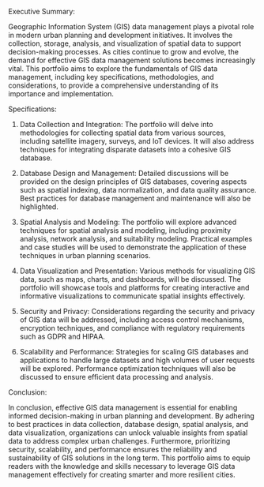 Executive Summary:

Geographic Information System (GIS) data management plays a pivotal role in modern urban planning and development initiatives. It involves the collection, storage, analysis, and visualization of spatial data to support decision-making processes. As cities continue to grow and evolve, the demand for effective GIS data management solutions becomes increasingly vital. This portfolio aims to explore the fundamentals of GIS data management, including key specifications, methodologies, and considerations, to provide a comprehensive understanding of its importance and implementation.

Specifications:

1. Data Collection and Integration: The portfolio will delve into methodologies for collecting spatial data from various sources, including satellite imagery, surveys, and IoT devices. It will also address techniques for integrating disparate datasets into a cohesive GIS database.

2. Database Design and Management: Detailed discussions will be provided on the design principles of GIS databases, covering aspects such as spatial indexing, data normalization, and data quality assurance. Best practices for database management and maintenance will also be highlighted.

3. Spatial Analysis and Modeling: The portfolio will explore advanced techniques for spatial analysis and modeling, including proximity analysis, network analysis, and suitability modeling. Practical examples and case studies will be used to demonstrate the application of these techniques in urban planning scenarios.

4. Data Visualization and Presentation: Various methods for visualizing GIS data, such as maps, charts, and dashboards, will be discussed. The portfolio will showcase tools and platforms for creating interactive and informative visualizations to communicate spatial insights effectively.

5. Security and Privacy: Considerations regarding the security and privacy of GIS data will be addressed, including access control mechanisms, encryption techniques, and compliance with regulatory requirements such as GDPR and HIPAA.

6. Scalability and Performance: Strategies for scaling GIS databases and applications to handle large datasets and high volumes of user requests will be explored. Performance optimization techniques will also be discussed to ensure efficient data processing and analysis.

 Conclusion:

In conclusion, effective GIS data management is essential for enabling informed decision-making in urban planning and development. By adhering to best practices in data collection, database design, spatial analysis, and data visualization, organizations can unlock valuable insights from spatial data to address complex urban challenges. Furthermore, prioritizing security, scalability, and performance ensures the reliability and sustainability of GIS solutions in the long term. This portfolio aims to equip readers with the knowledge and skills necessary to leverage GIS data management effectively for creating smarter and more resilient cities.